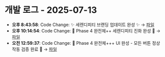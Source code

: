 # 개발 로그 - 2025-07-13

- **오후 8:43:58**: Code Change: ✨ 세렌디피티 브랜딩 업데이트 완성 ✨ → [파일](../code-changes/2025-07-13T11-43-57-993Z_code_change.json)
- **오후 10:14:54**: Code Change: 🎊 Phase 4 완전체++ 세렌디피티 진화 완성 🎊 → [파일](../code-changes/2025-07-13T13-14-54-659Z_code_change.json)
- **오전 12:59:37**: Code Change: 🎊 Phase 4 완전체+++ UI 완성 - 모든 버튼 정상 작동 검증 완료 🎊 → [파일](../code-changes/2025-07-13T15-59-37-661Z_code_change.json)
